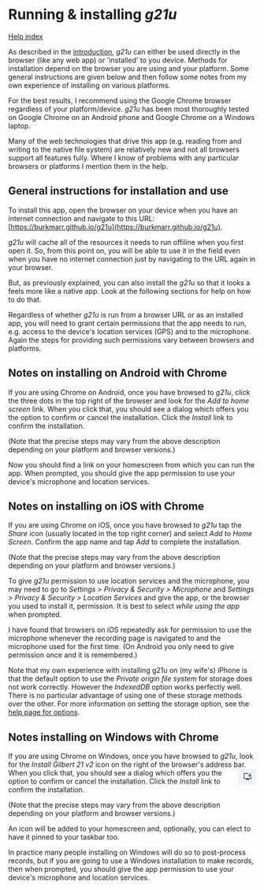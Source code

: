 # Running & installing *g21u*

[Help index](/help.html?page=index)

As described in the [introduction](/help.html?page=intro), *g21u* can either be used directly in the browser (like any web app) or 'installed' to you device. Methods for installation depend on the browser you are using and your platform. Some general instructions are given below and then follow some notes from my own experience of installing on various platforms. 

For the best results, I recommend using the Google Chrome browser regardless of your platform/device. *g21u* has been most thoroughly tested on Google Chrome on an Android phone and Google Chrome on a Windows laptop.

Many of the web technologies that drive this app (e.g. reading from and writing to the native file system) are relatively new and not all browsers support all features fully. Where I know of problems with any particular browsers or platforms I mention them in the help.

## General instructions for installation and use
To install this app, open the browser on your device when you have an internet connection and navigate to this URL: [https://burkmarr.github.io/g21u](https://burkmarr.github.io/g21u).

*g21u* will cache all of the resources it needs to run offiline when you first open it. So, from this point on, you will be able to use it in the field even when you have no internet connection just by navigating to the URL again in your browser. 

But, as previously explained, you can also install the *g21u* so that it looks a feels more like a native app. Look at the following sections for help on how to do that.

Regardless of whether *g21u* is run from a browser URL or as an installed app, you will need to grant certain permissions that the app needs to run, e.g. access to the device's location services (GPS) and to the microphone. Again the steps for providing such permissions vary between browsers and platforms.

## Notes on installing on Android with Chrome
If you are using Chrome on Android, once you have browsed to *g21u*, click the three dots in the top right of the browser and look for the *Add to home screen* link. When you click that, you should see a dialog which offers you the option to confirm or cancel the installation. Click the *Install* link to confirm the installation.

(Note that the precise steps may vary from the above description depending on your platform and browser versions.)

Now you should find a link on your homescreen from which you can run the app. When prompted, you should give the app permission to use your device's microphone and location services.

## Notes on installing on iOS with Chrome
If you are using Chrome on iOS, once you have browsed to *g21u* tap the *Share* icon (usually located in the top right corner) and select *Add to Home Screen*. Confirm the app name and tap *Add* to complete the installation. 

(Note that the precise steps may vary from the above description depending on your platform and browser versions.)

To give *g21u* permission to use location services and the microphone, you may need to go to *Settings > Privacy & Security > Microphone* and *Settings > Privacy & Security > Location Services* and give the app, or the browser you used to install it, permission. It is best to select *while using the app* when prompted.

I have found that browsers on iOS repeatedly ask for permission to use the microphone whenever the recording page is navigated to and the microphone used for the first time. (On Android you only need to give permission once and it is remembered.)

Note that my own experience with installing g21u on (my wife's) iPhone is that the default option to use the *Private origin file system* for storage does not work correctly. However the *IndexedDB* option works perfectly well. There is no particular advantage of using one of these storage methods over the other. For more information on setting the storage option, see the [help page for options](/help.html?page=options).

## Notes installing on Windows with Chrome
If you are using Chrome on Windows, once you have browsed to *g21u*, look for the *Install Gilbert 21 v2* icon on the right of the browser's address bar. <img src="/docs/images/windows-install.png" style="float: right" />When you click that, you should see a dialog which offers you the option to confirm or cancel the installation. Click the *Install* link to confirm the installation.

(Note that the precise steps may vary from the above description depending on your platform and browser versions.)

An icon will be added to your homescreen and, optionally, you can elect to have it pinned to your taskbar too. 

In practice many people installing on Windows will do so to post-process records, but if you are going to use a Windows installation to make records, then when prompted, you should give the app permission to use your device's microphone and location services.

